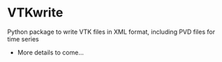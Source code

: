 # VTKwrite

Python package to write VTK files in XML format, including PVD files for time series

- More details to come...
